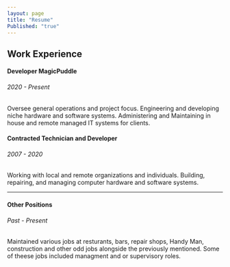 ```yaml
---
layout: page
title: "Resume"
Published: "true"
---
```


<head>
  <!-- Basic Needs -->
  <meta name="Description" content="Github.io page for MCinotti" />
  <link rel="stylesheet" href="https://cdnjs.cloudflare.com/ajax/libs/bootswatch/4.6.0/darkly/bootstrap.min.css"
    crossorigin="anonymous" />
  <link rel="stylesheet" href="https://cdnjs.cloudflare.com/ajax/libs/font-awesome/5.15.2/css/all.min.css"
    crossorigin="anonymous" />
  
  <!-- MagicPuddle CSS -->
  <link href='https://d33wubrfki0l68.cloudfront.net/bundles/d32625a34617df2b5daf9728883f08c5dd7ac0d8.css' rel='stylesheet'/>
  <link rel="stylesheet" href="https://cdnjs.cloudflare.com/ajax/libs/font-awesome/6.0.0/css/all.min.css" integrity="sha512-9usAa10IRO0HhonpyAIVpjrylPvoDwiPUiKdWk5t3PyolY1cOd4DSE0Ga+ri4AuTroPR5aQvXU9xC6qOPnzFeg==" crossorigin="anonymous" referrerpolicy="no-referrer" />
  <!-- End MagicPuddle CSS -->
</head>

<!-- Begin Main Body  -->
<main id="main-content">
<!-- Main Card Start-->
  <div class="card">
    <div class="card-body">
      <h2>Work Experience</h2>
      <h4>Developer MagicPuddle</h4>
        <h6>2020 - Present</h6>
        <p>
          Oversee general operations and project focus.
          Engineering and developing niche hardware and software systems.
          Administering and Maintaining in house and remote managed IT systems for clients.
        </p>
      <h4>Contracted Technician and Developer</h4>
        <h6>2007 - 2020</h6>
      <p>
        Working with local and remote organizations and individuals.
        Building, repairing, and managing computer hardware and software systems.
      </p>
        <hr>
      <h4>Other Positions</h4>
        <h6>Past - Present</h6>
          <p>
          Maintained various jobs at resturants, bars, repair shops, Handy Man, construction and other odd jobs alongside the previously mentioned.
          Some of theese jobs included managment and or supervisory roles. 
          </p>
    </div>
  </div>
</div>
</main>
<!-- Main Card End -->